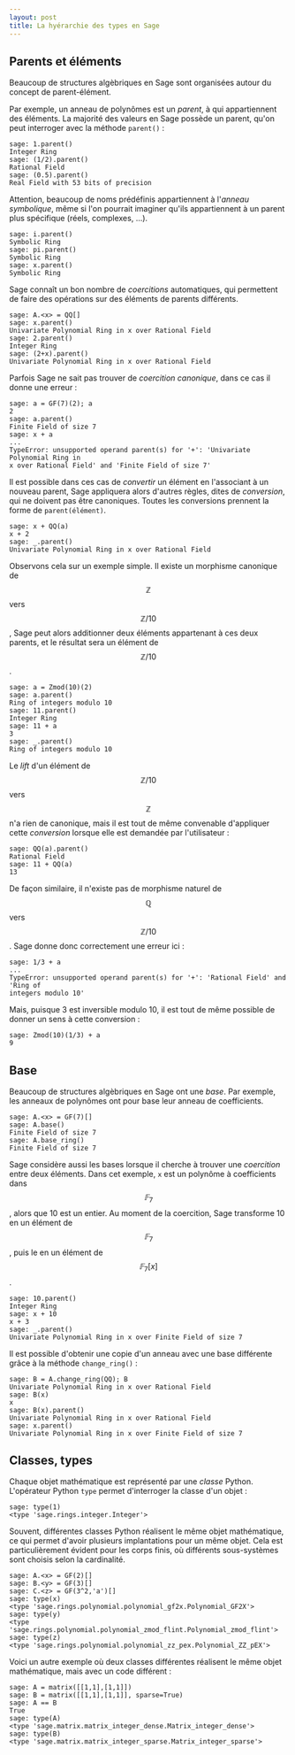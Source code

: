 ```yaml
---
layout: post
title: La hyérarchie des types en Sage
---
```



## Parents et éléments

Beaucoup de structures algèbriques en Sage sont organisées autour du
concept de parent-élément.

Par exemple, un anneau de polynômes est un *parent*, à qui
appartiennent des éléments. La majorité des valeurs en Sage possède un
parent, qu'on peut interroger avec la méthode `parent()` :

~~~
sage: 1.parent()
Integer Ring
sage: (1/2).parent()
Rational Field
sage: (0.5).parent()
Real Field with 53 bits of precision
~~~

Attention, beaucoup de noms prédéfinis appartiennent à l'*anneau
symbolique*, même si l'on pourrait imaginer qu'ils appartiennent à un
parent plus spécifique (réels, complexes, ...).

~~~
sage: i.parent()
Symbolic Ring
sage: pi.parent()
Symbolic Ring
sage: x.parent()
Symbolic Ring
~~~

Sage connaît un bon nombre de *coercitions* automatiques, qui
permettent de faire des opérations sur des éléments de parents
différents.

~~~
sage: A.<x> = QQ[]
sage: x.parent()
Univariate Polynomial Ring in x over Rational Field
sage: 2.parent()
Integer Ring
sage: (2+x).parent()
Univariate Polynomial Ring in x over Rational Field
~~~

Parfois Sage ne sait pas trouver de *coercition canonique*, dans ce
cas il donne une erreur :

~~~
sage: a = GF(7)(2); a
2
sage: a.parent()
Finite Field of size 7
sage: x + a
...
TypeError: unsupported operand parent(s) for '+': 'Univariate Polynomial Ring in
x over Rational Field' and 'Finite Field of size 7'
~~~

Il est possible dans ces cas de *convertir* un élément en l'associant
à un nouveau parent, Sage appliquera alors d'autres règles, dites de
*conversion*, qui ne doivent pas être canoniques. Toutes les
conversions prennent la forme de `parent(élément)`.

~~~
sage: x + QQ(a)
x + 2
sage: _.parent()
Univariate Polynomial Ring in x over Rational Field
~~~

Observons cela sur un exemple simple. Il existe un morphisme canonique
de $$ℤ$$ vers $$ℤ/10$$, Sage peut alors additionner deux éléments
appartenant à ces deux parents, et le résultat sera un élément de
$$ℤ/10$$.

~~~
sage: a = Zmod(10)(2)
sage: a.parent()
Ring of integers modulo 10
sage: 11.parent()
Integer Ring
sage: 11 + a
3
sage: _.parent()
Ring of integers modulo 10
~~~

Le *lift* d'un élément de $$ℤ/10$$ vers $$ℤ$$ n'a rien de canonique,
mais il est tout de même convenable d'appliquer cette *conversion*
lorsque elle est demandée par l'utilisateur :

~~~
sage: QQ(a).parent()
Rational Field
sage: 11 + QQ(a)
13
~~~

De façon similaire, il n'existe pas de morphisme naturel de $$ℚ$$ vers
$$ℤ/10$$. Sage donne donc correctement une erreur ici :

~~~
sage: 1/3 + a
...
TypeError: unsupported operand parent(s) for '+': 'Rational Field' and 'Ring of
integers modulo 10'
~~~

Mais, puisque 3 est inversible modulo 10, il est tout de même possible
de donner un sens à cette conversion :

~~~
sage: Zmod(10)(1/3) + a
9
~~~

## Base

Beaucoup de structures algèbriques en Sage ont une *base*. Par
exemple, les anneaux de polynômes ont pour base leur anneau de
coefficients.

~~~
sage: A.<x> = GF(7)[]
sage: A.base()
Finite Field of size 7
sage: A.base_ring()
Finite Field of size 7
~~~

Sage considère aussi les bases lorsque il cherche à trouver une
*coercition* entre deux éléments. Dans cet exemple, `x` est un
polynôme à coefficients dans $$𝔽_7$$, alors que 10 est un entier.  Au
moment de la coercition, Sage transforme 10 en un élément de $$𝔽_7$$,
puis le en un élément de $$𝔽_7[x]$$.

~~~
sage: 10.parent()
Integer Ring
sage: x + 10
x + 3
sage: _.parent()
Univariate Polynomial Ring in x over Finite Field of size 7
~~~

Il est possible d'obtenir une copie d'un anneau avec une base
différente grâce à la méthode `change_ring()` :

~~~
sage: B = A.change_ring(QQ); B
Univariate Polynomial Ring in x over Rational Field
sage: B(x)
x
sage: B(x).parent()
Univariate Polynomial Ring in x over Rational Field
sage: x.parent()
Univariate Polynomial Ring in x over Finite Field of size 7
~~~


## Classes, types

Chaque objet mathématique est représenté par une *classe*
Python. L'opérateur Python `type` permet d'interroger la classe
d'un objet :

~~~
sage: type(1)
<type 'sage.rings.integer.Integer'>
~~~

Souvent, différentes classes Python réalisent le même objet
mathématique, ce qui permet d'avoir plusieurs implantations pour un
même objet. Cela est particulièrement évident pour les corps finis, où
différents sous-systèmes sont choisis selon la cardinalité.

~~~
sage: A.<x> = GF(2)[]
sage: B.<y> = GF(3)[]
sage: C.<z> = GF(3^2,'a')[]
sage: type(x)
<type 'sage.rings.polynomial.polynomial_gf2x.Polynomial_GF2X'>
sage: type(y)
<type 'sage.rings.polynomial.polynomial_zmod_flint.Polynomial_zmod_flint'>
sage: type(z)
<type 'sage.rings.polynomial.polynomial_zz_pex.Polynomial_ZZ_pEX'>
~~~

Voici un autre exemple où deux classes différentes réalisent le même
objet mathématique, mais avec un code différent :

~~~
sage: A = matrix([[1,1],[1,1]])
sage: B = matrix([[1,1],[1,1]], sparse=True)
sage: A == B
True
sage: type(A)
<type 'sage.matrix.matrix_integer_dense.Matrix_integer_dense'>
sage: type(B)
<type 'sage.matrix.matrix_integer_sparse.Matrix_integer_sparse'>
~~~
